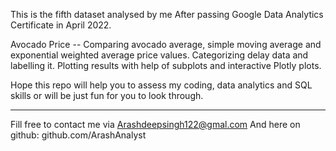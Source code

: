 This is the fifth dataset analysed by me After passing Google Data Analytics Certificate in April 2022. 


Avocado Price -- Comparing avocado average, simple moving average and exponential weighted average price values. Categorizing delay data and labelling it. Plotting results with help of subplots and interactive Plotly plots.  



Hope this repo will help you to assess my coding, data analytics and SQL skills or will be just fun for you to look through.    



--------------------------------------------
Fill free to contact me via Arashdeepsingh122@gmal.com
And here on github: github.com/ArashAnalyst
